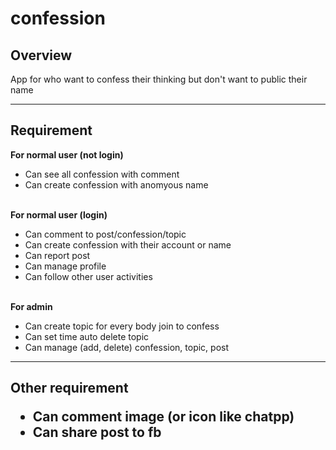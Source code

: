 # confession
<h2>Overview</h2>
<p>App for who want to confess their thinking but don't want to public their name </p>
<hr>
<h2>Requirement</h2>
<b>For normal user (not login)</b><br/>
<ul>
    <li>Can see all confession with comment</li>
    <li>Can create confession with anomyous name</li>
</ul><br/>
<b>For normal user (login)</b><br/>
<ul>
    <li>Can comment to post/confession/topic</li>
    <li>Can create confession with their account or name</li>
    <li>Can report post</li>
    <li>Can manage profile</li>
    <li>Can follow other user activities</li>
</ul><br/>
<b>For admin</b><br/>
<ul>
    <li>Can create topic for every body join to confess</li>
    <li>Can set time auto delete topic</li>
    <li>Can manage (add, delete) confession, topic, post</li>
</ul>
<hr>
<h2>Other requirement
<ul>
    <li>Can comment image (or icon like chatpp)</li>
    <li>Can share post to fb</li>
</ul>
